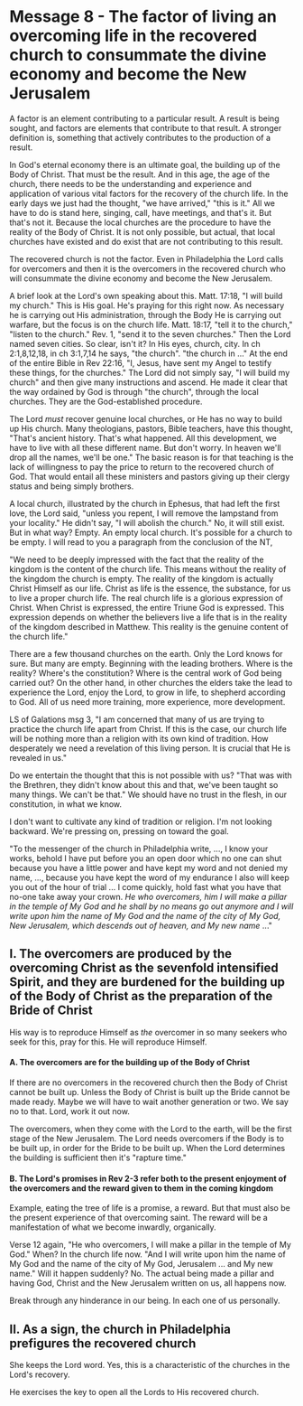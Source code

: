 # Message 8 - The factor of living an overcoming life in the recovered church to consummate the divine economy and become the New Jerusalem

A factor is an element contributing to a particular result. A result is being sought, and factors are elements that contribute to that result. A stronger definition is, something that actively contributes to the production of a result.

In God's eternal economy there is an ultimate goal, the building up of the Body of Christ. That must be the result. And in this age, the age of the church, there needs to be the understanding and experience and application of various vital factors for the recovery of the church life. In the early days we just had the thought, "we have arrived," "this is it." All we have to do is stand here, singing, call, have meetings, and that's it. But that's not it. Because the local churches are the procedure to have the reality of the Body of Christ. It is not only possible, but actual, that local churches have existed and do exist that are not contributing to this result.

The recovered church is not the factor. Even in Philadelphia the Lord calls for overcomers and then it is the overcomers in the recovered church who will consummate the divine economy and become the New Jerusalem.

A brief look at the Lord's own speaking about this. Matt. 17:18, "I will build my church." This is His goal. He's praying for this right now. As necessary he is carrying out His administration, through the Body He is carrying out warfare, but the focus is on the church life. Matt. 18:17, "tell it to the church," "listen to the church." Rev. 1, "send it to the seven churches." Then the Lord named seven cities. So clear, isn't it? In His eyes, church, city. In ch 2:1,8,12,18, in ch 3:1,7,14 he says, "the church". "the church in ..." At the end of the entire Bible in Rev 22:16, "I, Jesus, have sent my Angel to testify these things, for the churches." The Lord did not simply say, "I will build my church" and then give many instructions and ascend. He made it clear that the way ordained by God is through "the church", through the local churches. They are the God-established procedure.

The Lord *must* recover genuine local churches, or He has no way to build up His church. Many theologians, pastors, Bible teachers, have this thought, "That's ancient history. That's what happened. All this development, we have to live with all these different name. But don't worry. In heaven we'll drop all the names, we'll be one." The basic reason is for that teaching is the lack of willingness to pay the price to return to the recovered church of God. That would entail all these ministers and pastors giving up their clergy status and being simply brothers.

A local church, illustrated by the church in Ephesus, that had left the first love, the Lord said, "unless you repent, I will remove the lampstand from your locality." He didn't say, "I will abolish the church." No, it will still exist. But in what way? Empty. An empty local church. It's possible for a church to be empty. I will read to you a paragraph from the conclusion of the NT, 

"We need to be deeply impressed with the fact that the reality of the kingdom is the content of the church life. This means without the reality of the kingdom the church is empty. The reality of the kingdom is actually Christ Himself as our life. Christ as life is the essence, the substance, for us to live a proper church life. The real church life is a glorious expression of Christ. When Christ is expressed, the entire Triune God is expressed. This expression depends on whether the believers live a life that is in the reality of the kingdom described in Matthew. This reality is the genuine content of the church life."

There are a few thousand churches on the earth. Only the Lord knows for sure. But many are empty. Beginning with the leading brothers. Where is the reality? Where's the constitution? Where is the central work of God being carried out? On the other hand, in other churches the elders take the lead to experience the Lord, enjoy the Lord, to grow in life, to shepherd according to God. All of us need more training, more experience, more development.

LS of Galations msg 3, "I am concerned that many of us are trying to practice the church life apart from Christ. If this is the case, our church life will be nothing more than a religion with its own kind of tradition. How desperately we need a revelation of this living person. It is crucial that He is revealed in us."

Do we entertain the thought that this is not possible with us? "That was with the Brethren, they didn't know about this and that, we've been taught so many things. We can't be that." We should have no trust in the flesh, in our constitution, in what we know.

I don't want to cultivate any kind of tradition or religion. I'm not looking backward. We're pressing on, pressing on toward the goal.

"To the messenger of the church in Philadelphia write, ..., I know your works, behold I have put before you an open door which no one can shut because you have a little power and have kept my word and not denied my name, ..., because you have kept the word of my endurance I also will keep you out of the hour of trial ... I come quickly, hold fast what you have that no-one take away your crown. *He who overcomers, him I will make a pillar in the temple of My God and he shall by no means go out anymore and I will write upon him the name of My God and the name of the city of My God, New Jerusalem, which descends out of heaven, and My new name* ..."

## I. The overcomers are produced by the overcoming Christ as the sevenfold intensified Spirit, and they are burdened for the building up of the Body of Christ as the preparation of the Bride of Christ

His way is to reproduce Himself as *the* overcomer in so many seekers who seek for this, pray for this. He will reproduce Himself.

#### A. The overcomers are for the building up of the Body of Christ

If there are no overcomers in the recovered church then the Body of Christ cannot be built up. Unless the Body of Christ is built up the Bride cannot be made ready. Maybe we will have to wait another generation or two. We say no to that. Lord, work it out now.

The overcomers, when they come with the Lord to the earth, will be the first stage of the New Jerusalem. The Lord needs overcomers if the Body is to be built up, in order for the Bride to be built up. When the Lord determines the building is sufficient then it's "rapture time."

#### B. The Lord's promises in Rev 2-3 refer both to the present enjoyment of the overcomers and the reward given to them in the coming kingdom

Example, eating the tree of life is a promise, a reward. But that must also be the present experience of that overcoming saint. The reward will be a manifestation of what we become inwardly, organically.

Verse 12 again, "He who overcomers, I will make a pillar in the temple of My God." When? In the church life now. "And I will write upon him the name of My God and the name of the city of My God, Jerusalem ... and My new name." Will it happen suddenly? No. The actual being made a pillar and having God, Christ and the New Jerusalem written on us, all happens now. 

Break through any hinderance in our being. In each one of us personally.

## II. As a sign, the church in Philadelphia prefigures the recovered church

She keeps the Lord word. Yes, this is a characteristic of the churches in the Lord's recovery.

He exercises the key to open all the Lords to His recovered church.